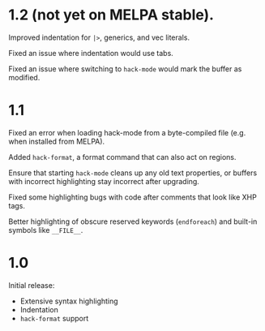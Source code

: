 # 1.2 (not yet on MELPA stable).

Improved indentation for `|>`, generics, and vec literals.

Fixed an issue where indentation would use tabs.

Fixed an issue where switching to `hack-mode` would mark the buffer as
modified.

# 1.1

Fixed an error when loading hack-mode from a byte-compiled file
(e.g. when installed from MELPA).

Added `hack-format`, a format command that can also act on regions.

Ensure that starting `hack-mode` cleans up any old text properties, or
buffers with incorrect highlighting stay incorrect after upgrading.

Fixed some highlighting bugs with code after comments that look like
XHP tags.

Better highlighting of obscure reserved keywords (`endforeach`) and built-in
symbols like `__FILE__`.

# 1.0

Initial release:

* Extensive syntax highlighting
* Indentation
* `hack-format` support
